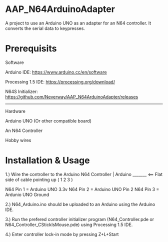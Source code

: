 # AAP_N64ArduinoAdapter
A project to use an Arduino UNO as an adapter for an N64 controller. It converts the serial data to keypresses.


# Prerequisits
Software

Arduino IDE: https://www.arduino.cc/en/software

Processing 1.5 IDE: https://processing.org/download/

N64S Initializer: https://github.com/Neverway/AAP_N64ArduinoAdapter/releases

--------
Hardware

Arduino UNO (Or other compatible board)

An N64 Controller

Hobby wires

# Installation & Usage

1.) Wire the controller to the Arduino
N64 Controller | Arduino
 _______ <== Flat side of cable pointing up
( 1 2 3 )

N64 Pin 1 = Arduino UNO 3.3v
N64 Pin 2 = Arduino UNO Pin 2
N64 Pin 3 = Ardunio UNO Ground

2.) N64_Arduino.ino should be uploaded to an Arduino using the Arduino IDE.

3.) Run the prefered controller initializer program (N64_Controller.pde or N64_Controller_CStickIsMouse.pde) using Processing 1.5 IDE.

4.) Enter controller lock-in mode by pressing Z+L+Start
